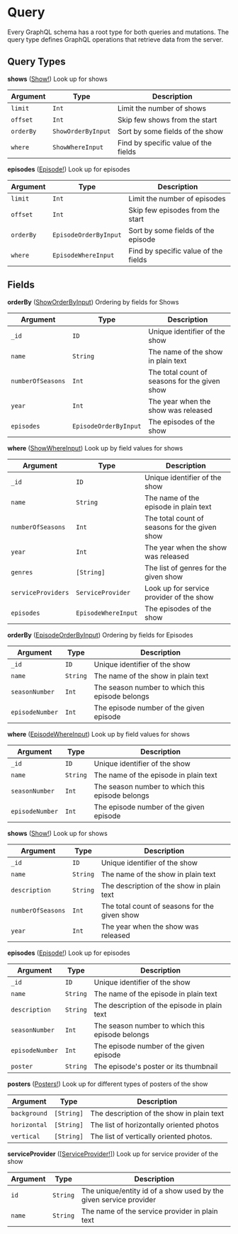 # Query
Every GraphQL schema has a root type for both queries and mutations. The query type defines GraphQL operations that retrieve data from the server.

## Query Types

**shows** ([Show!](interfaces.md#show))
Look up for shows   

| Argument | Type | Description |
|-------------------|--------------|-------------|
| ``limit`` | ``Int`` | Limit the number of shows |
| ``offset`` | ``Int`` | Skip few shows from the start |
| ``orderBy`` | ``ShowOrderByInput`` | Sort by some fields of the show |
| ``where`` | ``ShowWhereInput`` | Find by specific value of the fields |

**episodes** ([Episode!](interfaces.md#episode))
Look up for episodes

| Argument | Type | Description |
|-------------------|--------------|-------------|
| ``limit`` | ``Int`` | Limit the number of episodes |
| ``offset`` | ``Int`` | Skip few episodes from the start |
| ``orderBy`` | ``EpisodeOrderByInput`` | Sort by some fields of the episode |
| ``where`` | ``EpisodeWhereInput`` | Find by specific value of the fields |

## Fields

**orderBy** ([ShowOrderByInput](interfaces.md#show))
Ordering by fields for Shows 

| Argument | Type | Description |
|-------------------|--------------|-------------|
| ``_id`` | ``ID`` | Unique identifier of the show |
| ``name`` | ``String`` | The name of the show in plain text |
| ``numberOfSeasons`` | ``Int`` | The total count of seasons for the given show |
| ``year`` | ``Int`` | The year when the show was released |
| ``episodes`` | ``EpisodeOrderByInput`` | The episodes of the show |

**where** ([ShowWhereInput](interfaces.md#episode))
Look up by field values for shows

| Argument | Type | Description |
|-------------------|--------------|-------------|
| ``_id`` | ``ID`` | Unique identifier of the show |
| ``name`` | ``String`` | The name of the episode in plain text |
| ``numberOfSeasons`` | ``Int`` | The total count of seasons for the given show |
| ``year`` | ``Int`` | The year when the show was released |
| ``genres`` | ``[String]`` | The list of genres for the given show |
| ``serviceProviders`` | ``ServiceProvider`` | Look up for service provider of the show |
| ``episodes`` | ``EpisodeWhereInput`` | The episodes of the show |

**orderBy** ([EpisodeOrderByInput](interfaces.md#show))
Ordering by fields for Episodes

| Argument | Type | Description |
|-------------------|--------------|-------------|
| ``_id`` | ``ID`` | Unique identifier of the show |
| ``name`` | ``String`` | The name of the show in plain text |
| ``seasonNumber`` | ``Int`` | The season number to which this episode belongs |
| ``episodeNumber`` | ``Int`` | The episode number of the given episode |

**where** ([EpisodeWhereInput](interfaces.md#episode))
Look up by field values for shows

| Argument | Type | Description |
|-------------------|--------------|-------------|
| ``_id`` | ``ID`` | Unique identifier of the show |
| ``name`` | ``String`` | The name of the episode in plain text |
| ``seasonNumber`` | ``Int`` | The season number to which this episode belongs |
| ``episodeNumber`` | ``Int`` | The episode number of the given episode |

**shows** ([Show!](interfaces.md#show))
Look up for shows   

| Argument | Type | Description |
|-------------------|--------------|-------------|
| ``_id`` | ``ID`` | Unique identifier of the show |
| ``name`` | ``String`` | The name of the show in plain text |
| ``description`` | ``String`` | The description of the show in plain text |
| ``numberOfSeasons`` | ``Int`` | The total count of seasons for the given show |
| ``year`` | ``Int`` | The year when the show was released |

**episodes** ([Episode!](interfaces.md#episode))
Look up for episodes

| Argument | Type | Description |
|-------------------|--------------|-------------|
| ``_id`` | ``ID`` | Unique identifier of the show |
| ``name`` | ``String`` | The name of the episode in plain text |
| ``description`` | ``String`` | The description of the episode in plain text |
| ``seasonNumber`` | ``Int`` | The season number to which this episode belongs |
| ``episodeNumber`` | ``Int`` | The episode number of the given episode |
| ``poster`` | ``String`` | The episode's poster or its thumbnail |

**posters** ([Posters!](interfaces.md#posters))
Look up for different types of posters of the show   

| Argument | Type | Description |
|-------------------|--------------|-------------|
| ``background`` | ``[String]`` | The description of the show in plain text |
| ``horizontal`` | ``[String]`` | The list of horizontally oriented photos |
| ``vertical`` | ``[String]`` | The list of vertically oriented photos. |

**serviceProvider** ([[ServiceProvider!]](interfaces.md#serviceprovider))
Look up for service provider of the show

| Argument | Type | Description |
|-------------------|--------------|-------------|
| ``id`` | ``String`` | The unique/entity id of a show used by the given service provider |
| ``name`` | ``String`` | The name of the service provider in plain text |